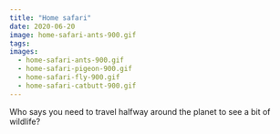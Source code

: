```yaml
---
title: "Home safari"
date: 2020-06-20
image: home-safari-ants-900.gif
tags:
images:
  - home-safari-ants-900.gif
  - home-safari-pigeon-900.gif
  - home-safari-fly-900.gif
  - home-safari-catbutt-900.gif
---
```


Who says you need to travel halfway around the planet to see a bit of wildlife?